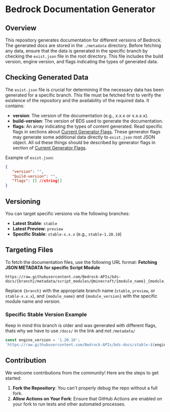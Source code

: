 # Bedrock Documentation Generator

## Overview

This repository generates documentation for different versions of Bedrock. The generated docs are stored in the `./metadata` directory. Before fetching any data, ensure that the data is generated in the specific branch by checking the `exist.json` file in the root directory. This file includes the build version, engine version, and flags indicating the types of generated data.

## Checking Generated Data

The `exist.json` file is crucial for determining if the necessary data has been generated for a specific branch. This file must be fetched first to verify the existence of the repository and the availability of the required data. It contains:

- **version**: The version of the documentation (e.g., x.x.x or x.x.x.x).
- **build-version**: The version of BDS used to generate the documentation.
- **flags**: An array indicating the types of content generated. Read specific flags in sections about [Current Generator Flags](#current-flags). These generator flags may generate some additional data directly to `exist.json` root JSON object. All od these things should be described by generator flags in section of [Current Generator Flags](#current-flags).

Example of `exist.json`:

```json
{
   "version": "",
   "build-version": "",
   "flags": [] //string[]
}
```

## Versioning

You can target specific versions via the following branches:

- **Latest Stable**: `stable`
- **Latest Preview**: `preview`
- **Specific Stable**: `stable-x.x.x` (e.g., `stable-1.20.10`)

## Targeting Files

To fetch the documentation files, use the following URL format:
**Fetching JSON METADATA for specific Script Module**

```
https://raw.githubusercontent.com/Bedrock-APIs/bds-docs/{branch}/metadata/script_modules/@minecraft/{module_name}_{module_version}.json
```

Replace `{branch}` with the appropriate branch name (`stable`, `preview`, or `stable-x.x.x`), and `{module_name}` and `{module_version}` with the specific module name and version.

### Specific Stable Version Example

Keep in mind this branch is older and was generated with different flags, thats why we have to use `/docs/` in the link and not `/metadata/`

```js
const engine_version = '1.20.10';
`https://raw.githubusercontent.com/Bedrock-APIs/bds-docs/stable-${engine_version}/docs/script_modules/@minecraft/server_1.2.0.json`;
```

## Contribution

We welcome contributions from the community! Here are the steps to get started:

1. **Fork the Repository**: You can't properly debug the repo without a full fork.
2. **Allow Actions on Your Fork**: Ensure that GitHub Actions are enabled on your fork to run tests and other automated processes.
